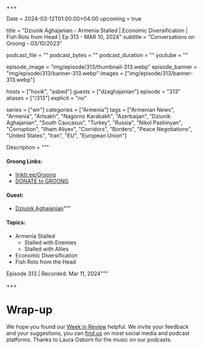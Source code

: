 +++

Date = 2024-03-12T01:00:00+04:00
upcoming = true

title = "Dziunik Aghajanian - Armenia Stalled | Economic Diversification | Fish Rots from Head | Ep 313 - MAR 10, 2024"
subtitle = "Conversations on Groong - 03/10/2023"

podcast_file = ""
podcast_bytes = ""
podcast_duration = ""
youtube = ""

episode_image = "img/episode/313/thumbnail-313.webp"
episode_banner = "img/episode/313/banner-313.webp"
images = ["img/episode/313/banner-313.webp"]

hosts = ["hovik", "asbed"]
guests = ["dzaghajanian"]
episode = "313"
aliases = ["/313"]
explicit = "no"

series = ["wir"]
categories = ["Armenia"]
tags = ["Armenian News", "Armenia", "Artsakh", "Nagorno Karabakh", "Azerbaijan", "Dziunik Aghajanian", "South Caucasus", "Turkey", "Russia", "Nikol Pashinyan", "Corruption", "Ilham Aliyev", "Corridors", "Borders", "Peace Negotiations", "United States", "Iran", "EU", "European Union"]

Description = """

#### Groong Links:
* [linktr.ee/Groong](https://linktr.ee/groong)
* [DONATE to GROONG](https://podcasts.groong.org/donate)

#### Guest:
  * [Dziunik Aghajanian](/guest/dzaghajanian)"""

#### Topics:
* Armenia Stalled
    * Stalled with Enemies
    * Stalled with Allies
* Economic Diversification
* Fish Rots from the Head

Episode 313 | Recorded: Mar 11, 2024"""

+++





# Wrap-up

We hope you found our [Week in Review](https://podcasts.groong.org/) helpful. We invite your feedback and your suggestions, you can [find us](https://linktr.ee/groong) on most social media and podcast platforms. Thanks to Laura Osborn for the music on our podcasts.

